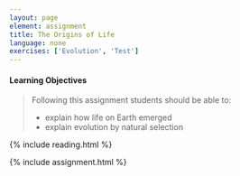 ```yaml
---
layout: page
element: assignment
title: The Origins of Life
language: none
exercises: ['Evolution', 'Test']
---
```


#### Learning Objectives

> Following this assignment students should be able to:
>
> - explain how life on Earth emerged
> - explain evolution by natural selection


{% include reading.html %}

{% include assignment.html %}
